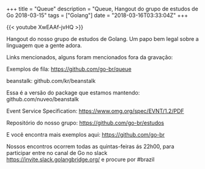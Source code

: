 +++
title = "Queue"
description = "Queue, Hangout do grupo de estudos de Go 2018-03-15"
tags = ["Golang"]
date = "2018-03-16T03:33:04Z"
+++

{{< youtube XwEAAf-jvHQ >}}

Hangout do nosso grupo de estudos de Golang.
Um papo bem legal sobre a linguagem que a gente adora.

Links mencionados, alguns foram mencionados fora da gravação:

Exemplos de fila:
https://github.com/go-br/queue

beanstalk:
github.com/kr/beanstalk

Essa é a versão do package que estamos mantendo:
github.com/nuveo/beanstalk

Event Service Specification:
https://www.omg.org/spec/EVNT/1.2/PDF

Repositório do nosso grupo:
https://github.com/go-br/estudos

E você encontra mais exemplos aqui:
https://github.com/go-br

Nossos encontros ocorrem todas as quintas-feiras ás 22h00, para participar entre no canal de Go no slack https://invite.slack.golangbridge.org/ e procure por #brazil